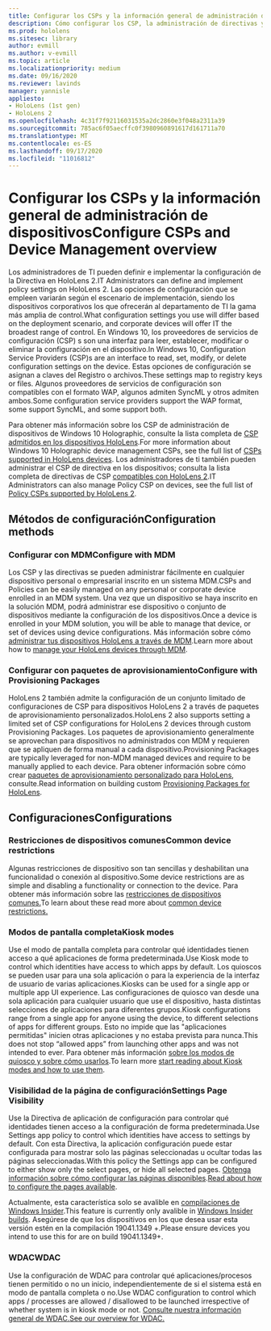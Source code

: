 ```yaml
---
title: Configurar los CSPs y la información general de administración de dispositivos
description: Cómo configurar los CSP, la administración de directivas y dispositivos.
ms.prod: hololens
ms.sitesec: library
author: evmill
ms.author: v-evmill
ms.topic: article
ms.localizationpriority: medium
ms.date: 09/16/2020
ms.reviewer: lavinds
manager: yannisle
appliesto:
- HoloLens (1st gen)
- HoloLens 2
ms.openlocfilehash: 4c31f7f92116031535a2dc2860e3f048a2311a39
ms.sourcegitcommit: 785ac6f05aecffc0f3980960891617d161711a70
ms.translationtype: MT
ms.contentlocale: es-ES
ms.lasthandoff: 09/17/2020
ms.locfileid: "11016812"
---
```

# <span data-ttu-id="0acfb-103">Configurar los CSPs y la información general de administración de dispositivos</span><span class="sxs-lookup"><span data-stu-id="0acfb-103">Configure CSPs and Device Management overview</span></span>

<span data-ttu-id="0acfb-104">Los administradores de TI pueden definir e implementar la configuración de la Directiva en HoloLens 2.</span><span class="sxs-lookup"><span data-stu-id="0acfb-104">IT Administrators can define and implement policy settings on HoloLens 2.</span></span> <span data-ttu-id="0acfb-105">Las opciones de configuración que se empleen variarán según el escenario de implementación, siendo los dispositivos corporativos los que ofrecerán al departamento de TI la gama más amplia de control.</span><span class="sxs-lookup"><span data-stu-id="0acfb-105">What configuration settings you use will differ based on the deployment scenario, and corporate devices will offer IT the broadest range of control.</span></span> <span data-ttu-id="0acfb-106">En Windows 10, los proveedores de servicios de configuración (CSP) s son una interfaz para leer, establecer, modificar o eliminar la configuración en el dispositivo.</span><span class="sxs-lookup"><span data-stu-id="0acfb-106">In Windows 10, Configuration Service Providers (CSP)s are an interface to read, set, modify, or delete configuration settings on the device.</span></span> <span data-ttu-id="0acfb-107">Estas opciones de configuración se asignan a claves del Registro o archivos.</span><span class="sxs-lookup"><span data-stu-id="0acfb-107">These settings map to registry keys or files.</span></span> <span data-ttu-id="0acfb-108">Algunos proveedores de servicios de configuración son compatibles con el formato WAP, algunos admiten SyncML y otros admiten ambos.</span><span class="sxs-lookup"><span data-stu-id="0acfb-108">Some configuration service providers support the WAP format, some support SyncML, and some support both.</span></span> 

<span data-ttu-id="0acfb-109">Para obtener más información sobre los CSP de administración de dispositivos de Windows 10 Holographic, consulte la lista completa de [CSP admitidos en los dispositivos HoloLens](https://docs.microsoft.com/windows/client-management/mdm/configuration-service-provider-reference#hololens).</span><span class="sxs-lookup"><span data-stu-id="0acfb-109">For more information about Windows 10 Holographic device management CSPs, see the full list of [CSPs supported in HoloLens devices](https://docs.microsoft.com/windows/client-management/mdm/configuration-service-provider-reference#hololens).</span></span> <span data-ttu-id="0acfb-110">Los administradores de ti también pueden administrar el CSP de directiva en los dispositivos; consulta la lista completa de directivas de CSP [compatibles con HoloLens 2](https://docs.microsoft.com/windows/client-management/mdm/policy-csps-supported-by-hololens2).</span><span class="sxs-lookup"><span data-stu-id="0acfb-110">IT Administrators can also manage Policy CSP on devices, see the full list of [Policy CSPs supported by HoloLens 2](https://docs.microsoft.com/windows/client-management/mdm/policy-csps-supported-by-hololens2).</span></span>

## <span data-ttu-id="0acfb-111">Métodos de configuración</span><span class="sxs-lookup"><span data-stu-id="0acfb-111">Configuration methods</span></span>

### <span data-ttu-id="0acfb-112">Configurar con MDM</span><span class="sxs-lookup"><span data-stu-id="0acfb-112">Configure with MDM</span></span>
<span data-ttu-id="0acfb-113">Los CSP y las directivas se pueden administrar fácilmente en cualquier dispositivo personal o empresarial inscrito en un sistema MDM.</span><span class="sxs-lookup"><span data-stu-id="0acfb-113">CSPs and Policies can be easily managed on any personal or corporate device enrolled in an MDM system.</span></span> <span data-ttu-id="0acfb-114">Una vez que un dispositivo se haya inscrito en la solución MDM, podrá administrar ese dispositivo o conjunto de dispositivos mediante la configuración de los dispositivos.</span><span class="sxs-lookup"><span data-stu-id="0acfb-114">Once a device is enrolled in your MDM solution, you will be able to manage that device, or set of devices using device configurations.</span></span> <span data-ttu-id="0acfb-115">Más información sobre cómo [administrar tus dispositivos HoloLens a través de MDM](hololens-mdm-configure.md).</span><span class="sxs-lookup"><span data-stu-id="0acfb-115">Learn more about how to [manage your HoloLens devices through MDM](hololens-mdm-configure.md).</span></span>

### <span data-ttu-id="0acfb-116">Configurar con paquetes de aprovisionamiento</span><span class="sxs-lookup"><span data-stu-id="0acfb-116">Configure with Provisioning Packages</span></span>
<span data-ttu-id="0acfb-117">HoloLens 2 también admite la configuración de un conjunto limitado de configuraciones de CSP para dispositivos HoloLens 2 a través de paquetes de aprovisionamiento personalizados.</span><span class="sxs-lookup"><span data-stu-id="0acfb-117">HoloLens 2 also supports setting a limited set of CSP configurations for HoloLens 2 devices through custom Provisioning Packages.</span></span> <span data-ttu-id="0acfb-118">Los paquetes de aprovisionamiento generalmente se aprovechan para dispositivos no administrados con MDM y requieren que se apliquen de forma manual a cada dispositivo.</span><span class="sxs-lookup"><span data-stu-id="0acfb-118">Provisioning Packages are typically leveraged for non-MDM managed devices and require to be manually applied to each device.</span></span> <span data-ttu-id="0acfb-119">Para obtener información sobre cómo crear [paquetes de aprovisionamiento personalizado para HoloLens](https://docs.microsoft.com/hololens/hololens-provisioning), consulte.</span><span class="sxs-lookup"><span data-stu-id="0acfb-119">Read information on building custom [Provisioning Packages for HoloLens](https://docs.microsoft.com/hololens/hololens-provisioning).</span></span> 

## <span data-ttu-id="0acfb-120">Configuraciones</span><span class="sxs-lookup"><span data-stu-id="0acfb-120">Configurations</span></span> 

### <span data-ttu-id="0acfb-121">Restricciones de dispositivos comunes</span><span class="sxs-lookup"><span data-stu-id="0acfb-121">Common device restrictions</span></span>
<span data-ttu-id="0acfb-122">Algunas restricciones de dispositivo son tan sencillas y deshabilitan una funcionalidad o conexión al dispositivo.</span><span class="sxs-lookup"><span data-stu-id="0acfb-122">Some device restrictions are as simple and disabling a functionality or connection to the device.</span></span> <span data-ttu-id="0acfb-123">Para obtener más información sobre las [restricciones de dispositivos comunes.](hololens-common-device-restrictions.md)</span><span class="sxs-lookup"><span data-stu-id="0acfb-123">To learn about these read more about [common device restrictions.](hololens-common-device-restrictions.md)</span></span>

### <span data-ttu-id="0acfb-124">Modos de pantalla completa</span><span class="sxs-lookup"><span data-stu-id="0acfb-124">Kiosk modes</span></span>
<span data-ttu-id="0acfb-125">Use el modo de pantalla completa para controlar qué identidades tienen acceso a qué aplicaciones de forma predeterminada.</span><span class="sxs-lookup"><span data-stu-id="0acfb-125">Use Kiosk mode to control which identities have access to which apps by default.</span></span> <span data-ttu-id="0acfb-126">Los quioscos se pueden usar para una sola aplicación o para la experiencia de la interfaz de usuario de varias aplicaciones.</span><span class="sxs-lookup"><span data-stu-id="0acfb-126">Kiosks can be used for a single app or multiple app UI experience.</span></span> <span data-ttu-id="0acfb-127">Las configuraciones de quiosco van desde una sola aplicación para cualquier usuario que use el dispositivo, hasta distintas selecciones de aplicaciones para diferentes grupos.</span><span class="sxs-lookup"><span data-stu-id="0acfb-127">Kiosk configurations range from a single app for anyone using the device, to different selections of apps for different groups.</span></span> <span data-ttu-id="0acfb-128">Esto no impide que las "aplicaciones permitidas" inicien otras aplicaciones y no estaba prevista para nunca.</span><span class="sxs-lookup"><span data-stu-id="0acfb-128">This does not stop “allowed apps” from launching other apps and was not intended to ever.</span></span> <span data-ttu-id="0acfb-129">Para obtener más información [sobre los modos de quiosco y sobre cómo usarlos](hololens-kiosk.md).</span><span class="sxs-lookup"><span data-stu-id="0acfb-129">To learn more [start reading about Kiosk modes and how to use them](hololens-kiosk.md).</span></span>

### <span data-ttu-id="0acfb-130">Visibilidad de la página de configuración</span><span class="sxs-lookup"><span data-stu-id="0acfb-130">Settings Page Visibility</span></span>
<span data-ttu-id="0acfb-131">Use la Directiva de aplicación de configuración para controlar qué identidades tienen acceso a la configuración de forma predeterminada.</span><span class="sxs-lookup"><span data-stu-id="0acfb-131">Use Settings app policy to control which identities have access to settings by default.</span></span> <span data-ttu-id="0acfb-132">Con esta Directiva, la aplicación configuración puede estar configurada para mostrar solo las páginas seleccionadas u ocultar todas las páginas seleccionadas.</span><span class="sxs-lookup"><span data-stu-id="0acfb-132">With this policy the Settings app can be configured to either show only the select pages, or hide all selected pages.</span></span> <span data-ttu-id="0acfb-133">[Obtenga información sobre cómo configurar las páginas disponibles](settings-uri-list.md).</span><span class="sxs-lookup"><span data-stu-id="0acfb-133">[Read about how to configure the pages available](settings-uri-list.md).</span></span>

<span data-ttu-id="0acfb-134">Actualmente, esta característica solo se avalible en [compilaciones de Windows Insider](hololens-insider.md).</span><span class="sxs-lookup"><span data-stu-id="0acfb-134">This feature is currently only avalible in [Windows Insider builds](hololens-insider.md).</span></span> <span data-ttu-id="0acfb-135">Asegúrese de que los dispositivos en los que desea usar esta versión estén en la compilación 19041.1349 +.</span><span class="sxs-lookup"><span data-stu-id="0acfb-135">Please ensure devices you intend to use this for are on build 19041.1349+.</span></span>

### <span data-ttu-id="0acfb-136">WDAC</span><span class="sxs-lookup"><span data-stu-id="0acfb-136">WDAC</span></span>
<span data-ttu-id="0acfb-137">Use la configuración de WDAC para controlar qué aplicaciones/procesos tienen permitido o no un inicio, independientemente de si el sistema está en modo de pantalla completa o no.</span><span class="sxs-lookup"><span data-stu-id="0acfb-137">Use WDAC configuration to control which apps / processes are allowed / disallowed to be launched irrespective of whether system is in kiosk mode or not.</span></span>
[<span data-ttu-id="0acfb-138">Consulte nuestra información general de WDAC.</span><span class="sxs-lookup"><span data-stu-id="0acfb-138">See our overview for WDAC.</span></span>](windows-defender-application-control-wdac.md)
